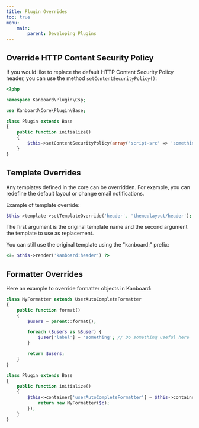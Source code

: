 ```yaml
---
title: Plugin Overrides
toc: true
menu:
    main:
        parent: Developing Plugins
---
```


Override HTTP Content Security Policy
-------------------------------------

If you would like to replace the default HTTP Content Security Policy
header, you can use the method `setContentSecurityPolicy()`:

```php
<?php

namespace Kanboard\Plugin\Csp;

use Kanboard\Core\Plugin\Base;

class Plugin extends Base
{
    public function initialize()
    {
        $this->setContentSecurityPolicy(array('script-src' => 'something'));
    }
}
```

Template Overrides
------------------

Any templates defined in the core can be overridden. For example, you
can redefine the default layout or change email notifications.

Example of template override:

```php
$this->template->setTemplateOverride('header', 'theme:layout/header');
```

The first argument is the original template name and the second argument
the template to use as replacement.

You can still use the original template using the "kanboard:" prefix:

```php
<?= $this->render('kanboard:header') ?>
```

Formatter Overrides
-------------------

Here an example to override formatter objects in Kanboard:

```php
class MyFormatter extends UserAutoCompleteFormatter
{
    public function format()
    {
        $users = parent::format();

        foreach ($users as &$user) {
            $user['label'] = 'something'; // Do something useful here
        }

        return $users;
    }
}

class Plugin extends Base
{
    public function initialize()
    {
        $this->container['userAutoCompleteFormatter'] = $this->container->factory(function ($c) {
            return new MyFormatter($c);
        });
    }
}
```
